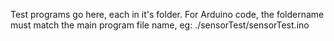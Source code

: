 Test programs go here, each in it's folder. For Arduino code, the foldername must match the main program file name, eg:
./sensorTest/sensorTest.ino

